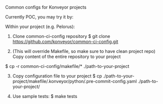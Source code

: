 Common configs for Konveyor projects

Currently POC, you may try it by:

Within your project (e.g. Pelorus):

1. Clone common-ci-config repository
  $ git clone https://github.com/konveyor/common-ci-config.git

2. (This will override Makefile, so make sure to have clean project repo)
   Copy content of the entire repository to your project

  $ cp -r common-ci-config/makefile/* ./path-to-your-project

3. Copy configuration file to your project
  $ cp ./path-to-your-project/makefile/.konveyor/python/.pre-commit-config.yaml  ./path-to-your-project/

4. Use sample tests:
  $ make tests
